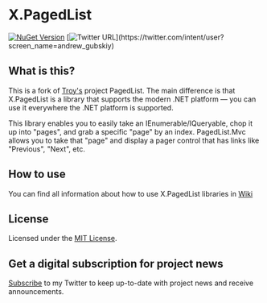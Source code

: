 # X.PagedList

[![NuGet Version](http://img.shields.io/nuget/v/X.PagedList.svg?style=flat)](https://www.nuget.org/packages/X.PagedList/)
[![Twitter URL](https://img.shields.io/twitter/url/https/twitter.com/andrew_gubskiy.svg?style=social&label=Follow%20me!)](https://twitter.com/intent/user?screen_name=andrew_gubskiy)


## What is this?
This is a fork of [Troy's](https://github.com/troygoode) project PagedList. The main difference is that X.PagedList is a library that supports the 
modern .NET platform — you can use it everywhere the .NET platform is supported.

This library enables you to easily take an IEnumerable/IQueryable, chop it up into "pages", and grab a specific "page" 
by an index. PagedList.Mvc allows you to take that "page" and display a pager control that has links like "Previous", 
"Next", etc.

## How to use
You can find all information about how to use X.PagedList libraries in [Wiki](https://github.com/dncuug/X.PagedList/wiki)

## License
Licensed under the [MIT License](https://github.com/dncuug/X.PagedList/blob/master/LICENSE).

## Get a digital subscription for project news
[Subscribe](https://twitter.com/intent/user?screen_name=andrew_gubskiy) to my Twitter to keep up-to-date with project news and receive announcements.
